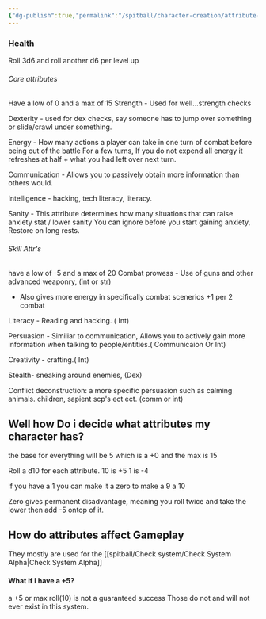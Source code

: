 ```yaml
---
{"dg-publish":true,"permalink":"/spitball/character-creation/attribute-system/"}
---
```


### Health 
Roll 3d6 and roll another d6 per level up 

###### Core attributes
Have a low of 0 and a max of 15
Strength - Used for well...strength checks

Dexterity - used for dex checks, say someone has to jump over something or slide/crawl under something.

Energy - How many actions a player can take in one turn of combat before being out of the battle For a few turns, If you do not expend all energy it refreshes at half + what you had left over next turn.

Communication -  Allows you to passively obtain more information than others would. 

Intelligence - hacking, tech literacy, literacy.

Sanity - This attribute determines how many situations that can raise anxiety stat / lower sanity  You can ignore before you start gaining anxiety, Restore on long rests.

###### Skill Attr's
have a low of -5 and a max of 20
Combat prowess - Use of guns and other advanced weaponry,  (int or str)
 - Also gives more energy in specifically combat scenerios +1 per 2 combat
 
Literacy - Reading and hacking. ( Int)

Persuasion - Similiar to communication, Allows you to actively gain more information when talking to people/entities.( Communicaion Or Int)


Creativity - crafting.( Int)

Stealth- sneaking around enemies, (Dex)

Conflict deconstruction: a more specific persuasion such as calming animals. children, sapient scp's ect ect.  (comm or int)


## Well how Do i decide what attributes my character has? 

the base for everything will be 5 which is a +0 and the max is 15

Roll a d10 for each attribute. 10 is +5
1 is -4

 if you have a 1 you can make it a zero to make a 9 a 10

Zero gives permanent disadvantage, meaning you roll twice and take the lower then add -5 ontop of it.


## How do attributes affect Gameplay

They mostly are used for the [[spitball/Check system/Check System Alpha\|Check System Alpha]]

#### What if I have a +5?
 a +5 or max roll(10) is not a guaranteed success Those do not and will not ever exist in this system.





